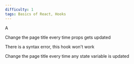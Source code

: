 ```yaml
---
difficulty: 1
tags: Basics of React, Hooks
---
```


A


Change the page title every time props gets updated


There is a syntax error, this hook won't work


Change the page title every time any state variable is updated

